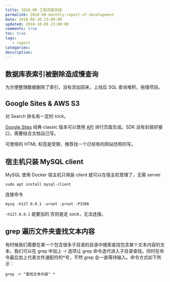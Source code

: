 ```yaml
---
title: 2018.08 工程月度总结
permalink: 2018-08-monthly-report-of-development
date: 2018-08-30 23:00:00
updated: 2018-10-09 23:00:00
comments: true
toc: true
tags:
   - report
categories:
description:
---
```


## 数据库表索引被删除造成慢查询

为方便整理数据删除了索引，没有添加回来，上线后 SQL 查询堆积，拖慢项目。

<!-- more -->

## Google Sites & AWS S3

对 Search 排名有一定的 trick。

[Google Sites](https://sites.google.com) 经典 classic 版本可以使用 [API](https://github.com/googleapis/google-api-php-client) 进行页面生成。SDK 没有封装好接口，需要结合文档自己写。

可使用的 HTML 标签是受限，推荐找一个已经有的网站仿照的写。

## 宿主机只装 MySQL client

MySQL 使用 Docker 宿主机只用装 client 就可以在宿主机管理了，无需 server

```
sudo apt install mysql-client
```

连接命令

```
mysq -h127.0.0.1 -uroot -proot -P3306
```

`-h127.0.0.1` 是要加的 否则是走 sock，无法连接。

## grep 遍历文件夹查找文本内容

有时候我们需要在某一个包含很多子目录的目录中搜索查找包含某个文本内容的文本，我们可以在 grep 中加上 -r 选项让 grep 命令迭代进入子目录查找。同时在命令最后加上代表文件通配符的\*号，不然 grep 会一直等待输入。命令方式如下所示：

```
grep -r "查找文本内容" *
```
